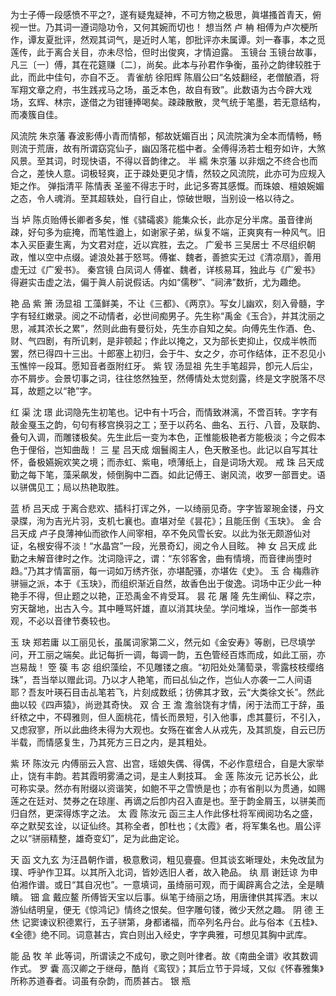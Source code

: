 <!-- { "loadSidebar": true } -->
为士子傅一段感愤不平之?，遂有疑鬼疑神，不可方物之极思，眞堪搔首青天，俯视一世。乃其词一遵词隐功令，又何其婉而切也！
想当然                                                   卢  柟
相傅为卢次梗所作，谭友夏批评，然观其词气，是近时人笔，卽批评亦未属谭。刘一春事，本之觅莲传，此于离合关目，亦未尽恰，但时出俊爽，才情迫露。
玉镜台
玉镜台故事，凡三〔一〕傅，其在花筵赚〔二〕，尚矣。此本与孙君作争衡，虽孙之韵律较胜于此，而此中佳句，亦自不乏。
青雀舫                                                   徐阳辉
陈眉公曰“名妓翻经，老僧酿酒，将军翔文章之府，书生践戎马之场，虽乏本色，故自有致”。此数语为古今辟大戏场，玄辉、林宗，遂借之为钳锺捧喝矣。疎疎散散，灵气统于笔墨，若无意结构，而凑簇自佳。
 
风流院                                                  朱京藩
春波影傅小青而情郁，郁故妩媚百出；风流院演为全本而情畅，畅则流于荒唐，故有所谓窈窕仙子，幽囚落花槛中者。全傅得汤若士粗夯如许，大煞风景。至其词，时现快语，不得以音韵律之。
半  繻                                                  朱京藩
以非烟之不终合也而合之，差快人意。词极轻爽，正于疎处更见才情，然较之风流院，此亦可为应规入矩之作。
弹指清平                                                陈情表
圣鉴不得志于时，此记多寄其感慨。而珠娘、檀娘婉媚之态，令人魂消。至其超轶处，自行自止，惊破世眼，当别设一格以待之。
 
当  垆                                                   陈贞贻傅长卿者多矣，惟《骕礵裘》能集众长，此亦足分半席。虽音律尚疎，好句多为疵掩，而笔性遒上，如谢家子弟，纵复不端，正爽爽有一种风气。旧本入买臣妻生离，为文君对症，近以宾胜，去之。
广爰书                                                 三吴居士
不尽组织朝政，惟以空中点缀。谑浪处甚于怒骂。傅崔、魏者，善摭实无过《清凉扇》，善用虚无过《广爰书》。
秦宫镜                                                 白凤词人
傅崔、魏者，详核易耳，独此与《广爰书》得避实击虚之法，偏于眞人前说假话。内如“儒秽”、“祠沸”数折，尤为趣绝。
 

艳  品
紫  箫                                                   汤显祖
工藻鲜美，不让《三都》、《两京》。写女儿幽欢，刻入骨髓，字字有轻红嫩录。阅之不动情者，必世间痴男子。先生称“禹金《玉合》，并其沈丽之思，减其浓长之累”，然则此曲有曼衍处，先生亦自知之矣。向傅先生作酒、色、财、气四剧，有所讥剌，是非顿起；作此以掩之，又为部长吏抑止，仅成半帙而罢，然已得四十三出。十郎塞上初归，会于牛、女之夕，亦可作结体，正不忍见小玉憔悴一段耳。愿知音者亟附红牙。
紫  钗                                                   汤显祖
先生手笔超异，卽元人后尘，亦不屑步。会景切事之词，往往悠然独至，然傅情处太觉刻露，终是文字脱落不尽耳，故题之以“艳”字。
 
红  渠                                                   沈  璟
此词隐先生初笔也。记中有十巧合，而情致淋漓，不啻百转。字字有敲金戛玉之韵，句句有移宫换羽之工；至于以药名、曲名、五行、八音，及联韵、叠句入调，而雕镂极矣。先生此后一变为本色，正惟能极艳者方能极淡；今之假本色于俚俗，岂知曲哉！
三  星                                                   吕天成
烟鬟阁主人，色天散圣也。此记以自写其壮怀，备极嬿婉欢笑之境；而赤虹、紫电，喷薄纸上，自是词场大观。
戒  珠                                                   吕天成
勤之每下笔，藻采飙发，倾倒胸中二酉。如此记傅王、谢风流，收罗一部晋史。语以骈偶见工；局以热艳取胜。 
 
蓝  桥                                                   吕天成
于离合悲欢、插科打诨之外，一以绮丽见奇。字字皆翠琬金镂，丹文录牒，洵为吉光片羽，支机七襄也。直堪对垒《昙花》；且能压倒《玉玦》。
金  合                                                   吕天成
卢子良薄神仙而欲作人间宰相，卒不免风雪长安。以此为张无颇游仙对证，名根安得不淡！“水晶宫”一段，光景奇幻，阅之令人目眩。
神  女                                                   吕天成
此勤之未解音律时之作。沈词隐评之，谓：“东邻客舍，曲有情境，而音律尚堕时趋。”乃其才情富丽，每一词如万绣齐张，亦堪配骚，亦堪佐《史》。
玉  合                                                   梅鼎祚
骈骊之派，本于《玉玦》，而组织渐近自然，故香色出于俊逸。词场中正少此一种艳手不得，但止题之以艳，正恐禹金不肯受耳。
昙  花                                                   屠 隆
先生阐仙、释之宗，穷天罄地，出古入今。其中睡骂奸雄，直以消其块垒。学问堆垛，当作一部类书观，不必以音律节奏较也。
 
玉  玦                                                   郑若庸
以工丽见长，虽属词家第二义，然元如《金安寿》等剧，已尽填学问，开工丽之端矣。此记每折一调，每调一韵，五色管经百炼而成，如此工丽，亦岂易哉！
箜  篌                                                   韦  宓
组织藻绘，不见雕镂之痕。“初阳处处蒲萄录，零露枝枝缨络珠”，吾当举以赠此词。乃以才人艳笔，而曰乩仙之作，岂仙人亦袭一二人间语耶？吾友叶瑛石目击乩笔若飞，片刻成数纸；彷佛其才致，云“大类徐文长”。然此曲以较《四声猿》，尚逊其奇快。
双  合                                                  王  澹
澹翁饶有才情，闲于法而工于辞，虽纤秾之中，不碍雅则，但人面桃花，情长而景短，引入他事，虑其蔓衍，不引入，又虑寂寥，所以此曲终未得为大观也。女殇在崔舍人从戎先，及其凯旋，自云已历半载，而情感复生，乃其死方三日之内，是其粗处。
 
紫  环                                                   陈汝元
内傅丽云入宫、出宫，瑶娘失偶、得偶，不必作意纽合，自是大家举止，饶有丰韵。若其霞明雾涌之词，是主人剩技耳。
金  莲                                                   陈汝元
记苏长公，此可称实录。然亦有附缀以资谐笑，如鲍不平之雪愤是也；亦有省削以为贯通，如赐莲之在廷对、焚券之在琼崖、再谪之后卽内召入直是也。至于韵金屑玉，以骈美而归自然，更深得炼字之法。
太  霞                                                   陈汝元
函三主人作此侈杜将军阀阅功名之盛，卒之默契玄诠，以证仙终。其称全者，卽杜也；《太霞》者，将军集名也。眉公评之以“骈丽精整，雄奇变幻”，足为此曲定论。
 
天  函                                                  文九玄
为汪昌朝作谱，极意敷词，粗见亹亹。但其谈玄晰理处，未免改鼠为璞、呼驴作卫耳。以其所入北词，皆妙选旧人者，故入艳品。
纨  扇                                                  谢廷谅
为申伯湘作谱。或日“其自况也”。一意填词，虽绮丽可观，而于阖辟离合之法，全是瞶瞶。
钿  盒                                                   戴应鳌
所傅皆天宝以后事。纵笔于绮丽之场，用唐律供其挥洒。末以游仙结明皇，便无《惊鸿记》情终之恨矣。但字雕句镂，微少天然之趣。
阴  德                                                   王  烋 
记窦谏议积德累行，五子骈第，身都诸福，而卒列名丹台。此与俗本《五桂》、《全德》绝不同。词意甚古，宾白则出入经史，字字典雅，可想见其胸中武库。
 


能 品
牧  羊
此等词，所谓读之不成句，歌之则叶律者。故《南曲全谱》收其数调作式。
罗  囊
高汉卿之于继母，酷肖《鸾钗》；其后立节于异域，又似《怀春雅集》所称苏道春者。词虽有杂韵，而质甚古。
银  瓶
